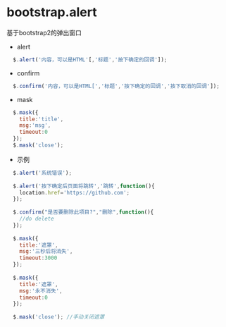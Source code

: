 # bootstrap.alert
基于bootstrap2的弹出窗口

- alert
```javascript
  $.alert('内容，可以是HTML'[,'标题','按下确定的回调']);
```

- confirm
```javascript
  $.confirm('内容，可以是HTML[','标题','按下确定的回调','按下取消的回调']);
```

- mask
```javascript
  $.mask({
    title:'title',
    msg:'msg',
    timeout:0
  });
  $.mask('close');
```

- 示例
```javascript
  $.alert('系统错误');
  
  $.alert('按下确定后页面将跳转','跳转',function(){
    location.href='https://github.com';
  });
  
  $.confirm("是否要删除此项目?","删除",function(){
    //do delete
  });
  
  $.mask({
    title:'遮罩',
    msg:'三秒后将消失',
    timeout:3000
  });
  
  $.mask({
    title:'遮罩',
    msg:'永不消失',
    timeout:0
  });
  
  $.mask('close'); //手动关闭遮罩
```
